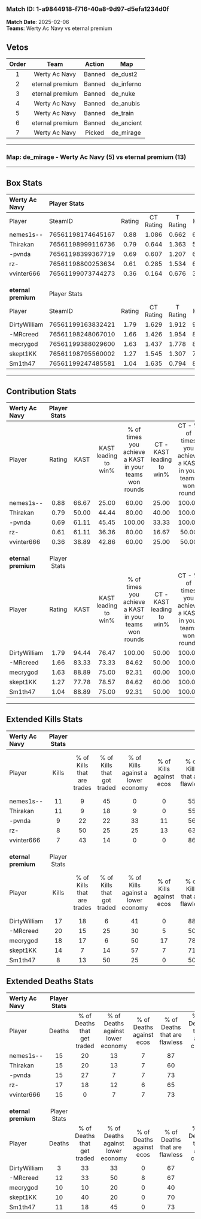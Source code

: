 ### Match ID: 1-a9844918-f716-40a8-9d97-d5efa1234d0f  
**Match Date**: 2025-02-06  
**Teams**: Werty Ac Navy vs eternal premium  

## Vetos  

| Order | Team | Action | Map |
| :---: | :--: | :----: | --- |
| 1 | Werty Ac Navy | Banned | de_dust2 |
| 2 | eternal premium | Banned | de_inferno |
| 3 | eternal premium | Banned | de_nuke |
| 4 | Werty Ac Navy | Banned | de_anubis |
| 5 | Werty Ac Navy | Banned | de_train |
| 6 | eternal premium | Banned | de_ancient |
| 7 | Werty Ac Navy | Picked | de_mirage |

---  

### **Map**: de_mirage - Werty Ac Navy (5) vs eternal premium (13)  
---  

## Box Stats  

| **Werty Ac Navy**   | Player Stats      |        |           |          |       |       |       |         |        |      |     |
| :- | :- | :-: | :-: | :-: | :-: | :-: | :-: | :-: | :-: | :-: | :-: |
| Player              | SteamID           | Rating | CT Rating | T Rating | KAST  |  ADR  | Kills | Assists | Deaths | K/D  | HS% |
| nemes1s--           | 76561198174645167 |  0.88  |   1.086   |  0.662   | 66.67 | 70.2  |  11   |    5    |   15   | 0.73 | 27  |
| Thirakan            | 76561198999116736 |  0.79  |   0.644   |  1.363   | 50.00 | 80.1  |  11   |    5    |   15   | 0.73 | 63  |
| -pvnda              | 76561198399367719 |  0.69  |   0.607   |  1.207   | 61.11 | 53.3  |   9   |    4    |   15   | 0.60 | 44  |
| rz-                 | 76561198800253634 |  0.61  |   0.285   |  1.534   | 61.11 | 59.7  |   8   |    6    |   17   | 0.47 | 62  |
| vvinter666          | 76561199073744273 |  0.36  |   0.164   |  0.676   | 38.89 | 37.6  |   7   |    1    |   15   | 0.47 | 71  |
|                     |                   |        |           |          |       |       |       |         |        |      |     |
|                     |                   |        |           |          |       |       |       |         |        |      |     |
|                     |                   |        |           |          |       |       |       |         |        |      |     |
| **eternal premium** | Player Stats      |        |           |          |       |       |       |         |        |      |     |
| Player              | SteamID           | Rating | CT Rating | T Rating | KAST  |  ADR  | Kills | Assists | Deaths | K/D  | HS% |
| DirtyWilliam        | 76561199163832421 |  1.79  |   1.629   |  1.912   | 94.44 | 91.6  |  17   |    3    |   3    | 5.67 | 47  |
| -MRcreed            | 76561198248067010 |  1.66  |   1.426   |  1.954   | 83.33 | 108.0 |  20   |    7    |   12   | 1.67 | 55  |
| mecrygod            | 76561199388029600 |  1.63  |   1.437   |  1.778   | 88.89 | 102.6 |  18   |    5    |   10   | 1.80 | 61  |
| skept1KK            | 76561198795560002 |  1.27  |   1.545   |  1.307   | 77.78 | 76.7  |  14   |    3    |   10   | 1.40 | 64  |
| Sm1th47             | 76561199247485581 |  1.04  |   1.635   |  0.794   | 88.89 | 67.1  |   8   |   11    |   11   | 0.73 | 62  |
---  

## Contribution Stats  

| **Werty Ac Navy**   | Player Stats |       |                      |                                                        |                           |                                                             |                          |                                                            |
| :- | :-: | :-: | :-: | :-: | :-: | :-: | :-: | :-: |
| Player              |    Rating    | KAST  | KAST leading to win% | % of times you achieve a KAST in your teams won rounds | CT - KAST leading to win% | CT - % of times you achieve a KAST in your teams won rounds | T - KAST leading to win% | T - % of times you achieve a KAST in your teams won rounds |
| nemes1s--           |     0.88     | 66.67 |        25.00         |                         60.00                          |           25.00           |                           100.00                            |          25.00           |                           33.33                            |
| Thirakan            |     0.79     | 50.00 |        44.44         |                         80.00                          |           40.00           |                           100.00                            |          50.00           |                           66.67                            |
| -pvnda              |     0.69     | 61.11 |        45.45         |                         100.00                         |           33.33           |                           100.00                            |          60.00           |                           100.00                           |
| rz-                 |     0.61     | 61.11 |        36.36         |                         80.00                          |           16.67           |                            50.00                            |          60.00           |                           100.00                           |
| vvinter666          |     0.36     | 38.89 |        42.86         |                         60.00                          |           25.00           |                            50.00                            |          66.67           |                           66.67                            |
|                     |              |       |                      |                                                        |                           |                                                             |                          |                                                            |
|                     |              |       |                      |                                                        |                           |                                                             |                          |                                                            |
|                     |              |       |                      |                                                        |                           |                                                             |                          |                                                            |
| **eternal premium** | Player Stats |       |                      |                                                        |                           |                                                             |                          |                                                            |
| Player              |    Rating    | KAST  | KAST leading to win% | % of times you achieve a KAST in your teams won rounds | CT - KAST leading to win% | CT - % of times you achieve a KAST in your teams won rounds | T - KAST leading to win% | T - % of times you achieve a KAST in your teams won rounds |
| DirtyWilliam        |     1.79     | 94.44 |        76.47         |                         100.00                         |           50.00           |                           100.00                            |          90.91           |                           100.00                           |
| -MRcreed            |     1.66     | 83.33 |        73.33         |                         84.62                          |           50.00           |                           100.00                            |          88.89           |                           80.00                            |
| mecrygod            |     1.63     | 88.89 |        75.00         |                         92.31                          |           60.00           |                           100.00                            |          81.82           |                           90.00                            |
| skept1KK            |     1.27     | 77.78 |        78.57         |                         84.62                          |           60.00           |                           100.00                            |          88.89           |                           80.00                            |
| Sm1th47             |     1.04     | 88.89 |        75.00         |                         92.31                          |           50.00           |                           100.00                            |          90.00           |                           90.00                            |
---  

## Extended Kills Stats  

| **Werty Ac Navy**   | Player Stats |                            |                            |                                    |                         |                              |                                 |                                       |                    |           |
| :- | :-: | :-: | :-: | :-: | :-: | :-: | :-: | :-: | :-: | :-: |
| Player              |    Kills     | % of Kills that are trades | % of Kills that got traded | % of Kills against a lower economy | % of Kills against ecos | % of Kills that are flawless | % of Kills that are close duels | % of Kills that are assisted by flash | Pistol Round Kills | AWP Kills |
| nemes1s--           |      11      |             9              |             45             |                 0                  |            0            |              55              |               18                |                   0                   |         2          |     6     |
| Thirakan            |      11      |             9              |             18             |                 9                  |            0            |              55              |                0                |                   0                   |         2          |     0     |
| -pvnda              |      9       |             22             |             22             |                 33                 |           11            |              56              |                0                |                   0                   |         0          |     0     |
| rz-                 |      8       |             50             |             25             |                 25                 |           13            |              63              |               13                |                   0                   |         0          |     0     |
| vvinter666          |      7       |             43             |             14             |                 0                  |            0            |              86              |                0                |                   0                   |         0          |     0     |
|                     |              |                            |                            |                                    |                         |                              |                                 |                                       |                    |           |
|                     |              |                            |                            |                                    |                         |                              |                                 |                                       |                    |           |
|                     |              |                            |                            |                                    |                         |                              |                                 |                                       |                    |           |
| **eternal premium** | Player Stats |                            |                            |                                    |                         |                              |                                 |                                       |                    |           |
| Player              |    Kills     | % of Kills that are trades | % of Kills that got traded | % of Kills against a lower economy | % of Kills against ecos | % of Kills that are flawless | % of Kills that are close duels | % of Kills that are assisted by flash | Pistol Round Kills | AWP Kills |
| DirtyWilliam        |      17      |             18             |             6              |                 41                 |            0            |              88              |                0                |                  12                   |         3          |     9     |
| -MRcreed            |      20      |             15             |             25             |                 30                 |            5            |              50              |               15                |                   0                   |         1          |     0     |
| mecrygod            |      18      |             17             |             6              |                 50                 |           17            |              78              |                6                |                   0                   |         1          |     0     |
| skept1KK            |      14      |             7              |             14             |                 57                 |            7            |              71              |                0                |                   0                   |         2          |     0     |
| Sm1th47             |      8       |             13             |             50             |                 25                 |            0            |              50              |                0                |                   0                   |         3          |     0     |
## Extended Deaths Stats  

| **Werty Ac Navy**   | Player Stats |                             |                                   |                          |                               |                            |                           |               |
| :- | :-: | :-: | :-: | :-: | :-: | :-: | :-: | :-: |
| Player              |    Deaths    | % of Deaths that get traded | % of Deaths against lower economy | % of Deaths against ecos | % of Deaths that are flawless | % of Deaths that are close | % of Deaths while blinded | Deaths to AWP |
| nemes1s--           |      15      |             20              |                13                 |            7             |              87               |             13             |             0             |       3       |
| Thirakan            |      15      |             20              |                13                 |            7             |              60               |             7              |             0             |       2       |
| -pvnda              |      15      |             27              |                 7                 |            7             |              73               |             0              |             0             |       0       |
| rz-                 |      17      |             18              |                12                 |            6             |              65               |             0              |            12             |       3       |
| vvinter666          |      15      |              0              |                 7                 |            7             |              73               |             7              |             0             |       1       |
|                     |              |                             |                                   |                          |                               |                            |                           |               |
|                     |              |                             |                                   |                          |                               |                            |                           |               |
|                     |              |                             |                                   |                          |                               |                            |                           |               |
| **eternal premium** | Player Stats |                             |                                   |                          |                               |                            |                           |               |
| Player              |    Deaths    | % of Deaths that get traded | % of Deaths against lower economy | % of Deaths against ecos | % of Deaths that are flawless | % of Deaths that are close | % of Deaths while blinded | Deaths to AWP |
| DirtyWilliam        |      3       |             33              |                33                 |            0             |              67               |             0              |             0             |       0       |
| -MRcreed            |      12      |             33              |                50                 |            8             |              67               |             8              |             0             |       2       |
| mecrygod            |      10      |             10              |                20                 |            0             |              40               |             10             |             0             |       2       |
| skept1KK            |      10      |             40              |                20                 |            0             |              70               |             10             |             0             |       2       |
| Sm1th47             |      11      |             18              |                45                 |            0             |              73               |             0              |             0             |       0       |

